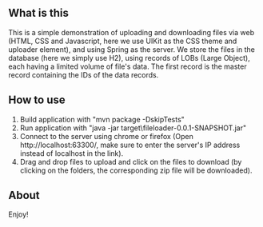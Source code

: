 ## What is this
This is a simple demonstration of uploading and downloading files via web (HTML, CSS and Javascript, here we use UIKit as the CSS theme and uploader element), and using Spring as the server.
We store the files in the database (here we simply use H2), using records of LOBs (Large Object), each having a limited volume of file's data. The first record is the master record containing the IDs of the data records.
  
## How to use
1. Build application with "mvn package -DskipTests"
2. Run application with "java -jar target\fileloader-0.0.1-SNAPSHOT.jar"
3. Connect to the server using chrome or firefox (Open http://localhost:63300/, make sure to enter the server's IP address instead of localhost in the link).
4. Drag and drop files to upload and click on the files to download (by clicking on the folders, the corresponding zip file will be downloaded).

## About

Enjoy!



